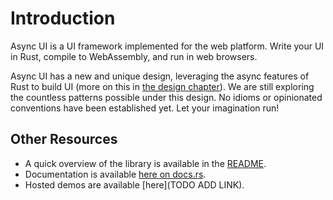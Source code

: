 # Introduction

Async UI is a UI framework implemented for the web platform.
Write your UI in Rust, compile to WebAssembly, and run in web browsers.

Async UI has a new and unique design, leveraging the async features of Rust
to build UI (more on this in [the design chapter](./design/)).
We are still exploring the countless patterns possible under this design.
No idioms or opinionated conventions have been established yet.
Let your imagination run!

## Other Resources

* A quick overview of the library is available in the [README](https://github.com/wishawa/async_ui#readme).
* Documentation is available [here on docs.rs](docs.rs/async_ui_web).
* Hosted demos are available [here](TODO ADD LINK).
